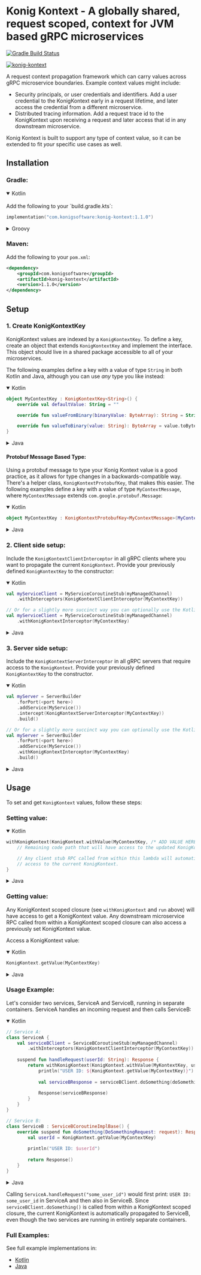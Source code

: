 Konig Kontext - A globally shared, request scoped, context for JVM based gRPC microservices
====================================================================================

[![Gradle Build Status](https://github.com/konigsoftware/konig-kontext/actions/workflows/build.yaml/badge.svg?query=branch=main)](https://github.com/konigsoftware/konig-kontext/actions/workflows/build.yaml?query=branch%3Amain)

[![konig-kontext](https://img.shields.io/maven-central/v/com.konigsoftware/konig-kontext.svg?label=konig-kontext)](https://central.sonatype.com/search?q=com.konigsoftware%3Akonig-kontext&smo=true)

A request context propagation framework which can carry values across gRPC microservice boundaries. Example context values might include:
- Security principals, or user credentials and identifiers. Add a user credential to the KonigKontext early in a request lifetime, and later access the credential from a different microservice.
- Distributed tracing information. Add a request trace id to the KonigKontext upon receiving a request and later access that id in any downstream microservice. 

Konig Kontext is built to support any type of context value, so it can be extended to fit _your_ specific use cases as well. 

Installation
------------

### Gradle:

<details open>
<summary>Kotlin</summary>
<br>
Add the following to your `build.gradle.kts`:

```kotlin
implementation("com.konigsoftware:konig-kontext:1.1.0")
```
</details>

<details>
<summary>Groovy</summary>
<br>
Add the following to your `build.gradle`:

```groovy
implementation 'com.konigsoftware:konig-kontext:1.1.0'
```
</details>


### Maven:

Add the following to your `pom.xml`:

```xml
<dependency>
    <groupId>com.konigsoftware</groupId>
    <artifactId>konig-kontext</artifactId>
    <version>1.1.0</version>
</dependency>
```

Setup
-----

### 1. Create KonigKontextKey

KonigKontext values are indexed by a `KonigKontextKey`. To define a key, create an object that extends `KonigKontextKey` and implement the interface. This object should live in a shared package
accessible to all of your microservices.

The following examples define a key with a value of type `String` in both Kotlin and Java, although you can use _any_ type you like instead:

<details open>
<summary>Kotlin</summary>

```kotlin
object MyContextKey : KonigKontextKey<String>() {
    override val defaultValue: String = ""

    override fun valueFromBinary(binaryValue: ByteArray): String = String(binaryValue)

    override fun valueToBinary(value: String): ByteArray = value.toByteArray()
}
```
</details>

<details>
<summary>Java</summary>

```java
public class GlobalContextKeys {
    public static final KonigKontextKey<String> MY_CONTEXT_KEY = new KonigKontextKey<>() {
        @Override
        public String getDefaultValue() {
            return "";
        }

        @Override
        public byte[] valueToBinary(String s) {
            return s.getBytes(StandardCharsets.UTF_8);
        }

        @Override
        public String valueFromBinary(byte[] bytes) {
            return new String(bytes, StandardCharsets.UTF_8);
        }
    };
}
```
</details>


#### Protobuf Message Based Type:

Using a protobuf message to type your Konig Kontext value is a good practice, as it allows for type changes in a backwards-compatible way. 
There's a helper class, `KonigKontextProtobufKey`, that makes this easier. The following examples define a key with a 
value of type `MyContextMessage`, where `MyContextMessage` extends `com.google.protobuf.Message`:

<details open>
<summary>Kotlin</summary>

```kotlin
object MyContextKey : KonigKontextProtobufKey<MyContextMessage>(MyContextMessage::class)
```
</details>

<details>
<summary>Java</summary>

```java
public class GlobalContextKeys {
    public static final KonigKontextProtobufKey<MyContextMessage> MY_CONTEXT_KEY = KonigKontextProtobufKey.fromJavaClass(MyContextMessage.class);
};
```
</details>

### 2. Client side setup:

Include the `KonigKontextClientInterceptor` in all gRPC clients where you want to propagate the current `KonigKontext`. 
Provide your previously defined `KonigKontextKey` to the constructor:

<details open>
<summary>Kotlin</summary>

```kotlin
val myServiceClient = MyServiceCoroutineStub(myManagedChannel)
    .withInterceptors(KonigKontextClientInterceptor(MyContextKey))

// Or for a slightly more succinct way you can optionally use the Kotlin idiomatic helper function instead:
val myServiceClient = MyServiceCoroutineStub(myManagedChannel)
    .withKonigKontextInterceptor(MyContextKey)
```
</details>

<details>
<summary>Java</summary>

```java
MyServiceBlockingStub myServiceClient = MyServiceGrpc
        .newBlockingStub(ManagedChannelBuilder.forTarget("port here").usePlaintext().build())
        .withInterceptors(new KonigKontextClientInterceptor<>(GlobalContextKeys.MY_CONTEXT_KEY));
```
</details>

### 3. Server side setup:

Include the `KonigKontextServerInterceptor` in all gRPC servers that require access to the `KonigKontext`. Provide your 
previously defined `KonigKontextKey` to the constructor.

<details open>
<summary>Kotlin</summary>

```kotlin
val myServer = ServerBuilder
    .forPort(<port here>)
    .addService(MyService())
    .intercept(KonigKontextServerInterceptor(MyContextKey))
    .build()

// Or for a slightly more succinct way you can optionally use the Kotlin idiomatic helper function instead:
val myServer = ServerBuilder
    .forPort(<port here>)
    .addService(MyService())
    .withKonigKontextInterceptor(MyContextKey)
    .build() 
```
</details>

<details>
<summary>Java</summary>

```java
Server myServer = ServerBuilder
        .forPort(<port here>)
        .addService(new MyService())
        .intercept(new KonigKontextServerInterceptor<>(GlobalContextKeys.MY_CONTEXT_KEY))
        .build();
```
</details>

Usage
-----

To set and get `KonigKontext` values, follow these steps:

### Setting value:

<details open>
<summary>Kotlin</summary>

```kotlin
withKonigKontext(KonigKontext.withValue(MyContextKey, /* ADD VALUE HERE */)) {
    // Remaining code path that will have access to the updated KonigKontext

    // Any client stub RPC called from within this lambda will automatically give that RPC
    // access to the current KonigKontext. 
}
```
</details>

<details>
<summary>Java</summary>

```java
KonigKontext.withValue(GlobalContextKeys.MY_CONTEXT_KEY, /* set value here */).run(() -> {
    // Remaining code path that will have access to the updated KonigKontext
    
    // Any client stub RPC called from within this lambda will automatically give that RPC
    // access to the current KonigKontext.    
})
```
</details>

### Getting value:

Any KonigKontext scoped closure (see `withKonigKontext` and `run` above) will have access to get a KonigKontext value. Any
downstream microservice RPC called from within a KonigKontext scoped closure can also access a previously set KonigKontext value.

Access a KonigKontext value:

<details open>
<summary>Kotlin</summary>

```kotlin
KonigKontext.getValue(MyContextKey)
```

</details>

<details>
<summary>Java</summary>

```java
KonigKontext.getValue(GlobalContextKeys.MY_CONTEXT_KEY)
```
</details>

### Usage Example:

Let's consider two services, ServiceA and ServiceB, running in separate containers. ServiceA handles an incoming request and then calls ServiceB:

<details open>
<summary>Kotlin</summary>

```kotlin
// Service A:
class ServiceA {
    val serviceBClient = ServiceBCoroutineStub(myManagedChannel)
        .withInterceptors(KonigKontextClientInterceptor(MyContextKey)) 
    
    suspend fun handleRequest(userId: String): Response {
        return withKonigKontext(KonigKontext.withValue(MyKontextKey, userId)) {
            println("USER ID: ${KonigKontext.getValue(MyContextKey)}")
            
            val serviceBResponse = serviceBClient.doSomething(doSomethingRequest { })
            
            Response(serviceBResponse)
        }
    }
}
```
```kotlin
// Service B:
class ServiceB : ServiceBCoroutineImplBase() {
    override suspend fun doSomething(DoSomethingRequest: request): Response {
        val userId = KonigKontext.getValue(MyContextKey)
        
        println("USER ID: $userId")
        
        return Response()
    }
}
```
</details>

<details>
<summary>Java</summary>

```java
// Service A:
public class ServiceA {
    var serviceBClient = ServiceBGrpc.newBlockingStub(myManagedChannel)
        .withInterceptors(new KonigKontextClientInterceptor<>(GlobalContextKeys.MY_CONTEXT_KEY)) 
    
    public Response handleRequest(String userId) {
        var responseBuilder = Response.builder();
        
        KonigKontext.withValue(GlobalContextKeys.MY_CONTEXT_KEY, userId).run(() -> {
            System.out.println("USER ID: " + userId);
            
            var getBalanceResponse = serviceBClient.doSomething(DoSomethingRequest.newBuilder().build());
            
            responseBuilder.setResponse(getBalanceResponse);
        });
        
        return responseBuilder.build(); 
    }
}
```
```java
// Service B:
public class ServiceB extends ServiceBImplBase {
    @Override
    public void doSomething(DoSomethingRequest request, StreamObserver<DoSomethingResponse> responseObserver) {
        var userId = KonigKontext.getValue(MyContextKey);
        
        println("USER ID: " + userId);

        responseObserver.onNext(DoSomethinResponse.newBuilder().build());
        responseObserver.onCompleted();
    }
}
```
</details>

Calling `ServiceA.handleRequest("some_user_id")` would first print: `USER ID: some_user_id` in ServiceA and then also in ServiceB.
Since `serviceBClient.doSomething()` is called from within a KonigKontext scoped closure, the current KonigKontext is automatically propagated
to ServiceB, even though the two services are running in entirely separate containers.

### Full Examples:

See full example implementations in:
- [Kotlin](https://github.com/konigsoftware/konig-kontext/tree/main/examples/example-kotlin)
- [Java](https://github.com/konigsoftware/konig-kontext/tree/main/examples/example-java) 